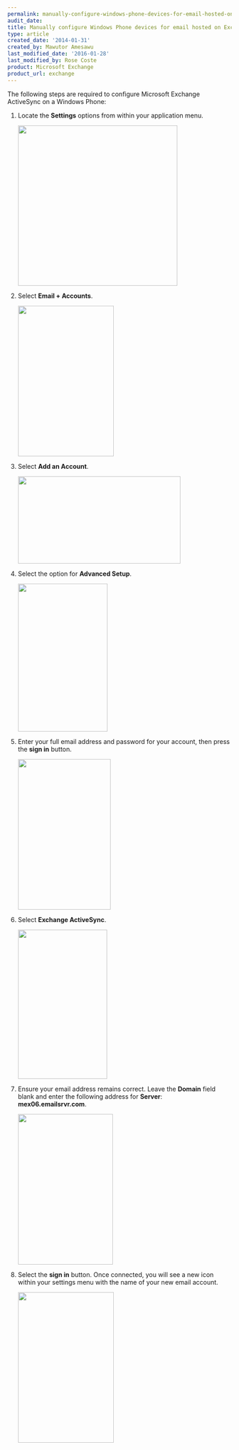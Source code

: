 ```yaml
---
permalink: manually-configure-windows-phone-devices-for-email-hosted-on-exchange-2013/
audit_date:
title: Manually configure Windows Phone devices for email hosted on Exchange 2013
type: article
created_date: '2014-01-31'
created_by: Mawutor Amesawu
last_modified_date: '2016-01-28'
last_modified_by: Rose Coste
product: Microsoft Exchange
product_url: exchange
---
```


The following steps are required to configure Microsoft Exchange
ActiveSync on a Windows Phone:

1. Locate the **Settings** options from within your application menu.

   <img src="{% asset_path exchange/manually-configure-windows-phone-devices-for-email-hosted-on-exchange-2013/0000.png %}" width="358" height="360" />

2. Select **Email + Accounts**.

   <img src="{% asset_path exchange/manually-configure-windows-phone-devices-for-email-hosted-on-exchange-2013/image002_2.png %}" width="215" height="338" />

3. Select **Add an Account**.

   <img src="{% asset_path exchange/manually-configure-windows-phone-devices-for-email-hosted-on-exchange-2013/image003_2.png %}" width="365" height="196" />

4. Select the option for **Advanced Setup**.

   <img src="{% asset_path exchange/manually-configure-windows-phone-devices-for-email-hosted-on-exchange-2013/image004_2.png %}" width="201" height="332" />

5. Enter your full email address and password for your account, then
   press the **sign in** button.

   <img src="{% asset_path exchange/manually-configure-windows-phone-devices-for-email-hosted-on-exchange-2013/image005_2.png %}" width="208" height="338" />

6. Select **Exchange ActiveSync**.

   <img src="{% asset_path exchange/manually-configure-windows-phone-devices-for-email-hosted-on-exchange-2013/image006_2.png %}" width="200" height="335" />

7. Ensure your email address remains correct. Leave the **Domain** field
   blank and enter the following address for **Server**: **mex06.emailsrvr.com**.

   <img src="{% asset_path exchange/manually-configure-windows-phone-devices-for-email-hosted-on-exchange-2013/image001_2_0.png %}" width="213" height="338" />

8. Select the **sign in** button. Once connected, you will see a
   new icon within your settings menu with the name of your new email
   account.

   <img src="{% asset_path exchange/manually-configure-windows-phone-devices-for-email-hosted-on-exchange-2013/image007_2.png %}" width="215" height="338" />
